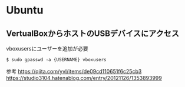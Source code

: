 # Ubuntu

## VertualBoxからホストのUSBデバイスにアクセス
vboxusersにユーザーを追加が必要

```
$ sudo gpasswd -a {USERNAME} vboxusers
```

参考
https://qiita.com/yvl/items/de09cd110651f6c25cb3
https://studio3104.hatenablog.com/entry/20121126/1353893999